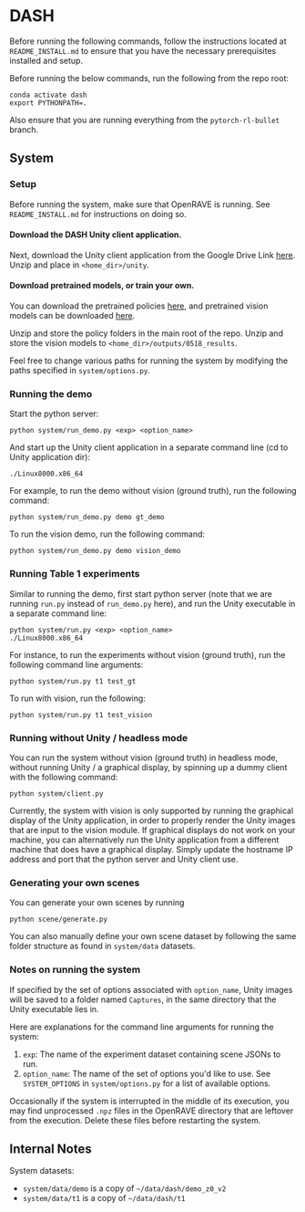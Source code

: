 # DASH

Before running the following commands, follow the instructions located at 
`README_INSTALL.md` to ensure that you have the necessary prerequisites installed and 
setup.

Before running the below commands, run the following from the repo root:
```
conda activate dash
export PYTHONPATH=.
```

Also ensure that you are running everything from the `pytorch-rl-bullet` branch.

## System

### Setup

Before running the system, make sure that OpenRAVE is running. See `README_INSTALL.md` for
instructions on doing so.

#### Download the DASH Unity client application.

Next, download the Unity client application from the Google Drive Link
[here](https://drive.google.com/open?id=1kTZubGbp-q_axyPG980J2uTggsYKITXT).
Unzip and place in `<home_dir>/unity`.

#### Download pretrained models, or train your own.

You can download the pretrained policies [here](https://drive.google.com/open?id=1XNy0GPO1U78VWjUY6Gl18yLNROcA12HQ), and pretrained vision models can be downloaded
[here](https://drive.google.com/open?id=1Jcta_Ye5wG8l1traU4e414lHKOtjtssW).

Unzip and store the policy folders in the main root of the repo. Unzip and store the
vision models to `<home_dir>/outputs/0518_results`.

Feel free to change various paths for running the system by modifying the paths 
specified in `system/options.py`.

### Running the demo

Start the python server:
```
python system/run_demo.py <exp> <option_name>
```
And start up the Unity client application in a separate command
line (cd to Unity application dir):
```
./Linux8000.x86_64
```

For example, to run the demo without vision (ground truth), run the following command:
```
python system/run_demo.py demo gt_demo
```

To run the vision demo, run the following command:
```
python system/run_demo.py demo vision_demo
```

### Running Table 1 experiments

Similar to running the demo, first start python server (note that we are running 
`run.py` instead of `run_demo.py` here), and run the Unity executable in a separate 
command line:
```
python system/run.py <exp> <option_name>
./Linux8000.x86_64
```

For instance, to run the experiments without vision (ground truth), run the following
command line arguments:
```
python system/run.py t1 test_gt
```

To run with vision, run the following:
```
python system/run.py t1 test_vision
```

### Running without Unity / headless mode

You can run the system without vision (ground truth) in headless mode, without running
Unity / a graphical display, by spinning up a dummy client with
the following command:
```
python system/client.py
```

Currently, the system with vision is only supported by running the graphical display of
the Unity application, in order to properly render the Unity images that are input to 
the vision module. If graphical displays do not work on your machine, you can 
alternatively run the Unity application from a different machine that does have a 
graphical display. Simply update the hostname IP address and port that the python server
and Unity client use.

### Generating your own scenes

You can generate your own scenes by running
```
python scene/generate.py
```

You can also manually define your own scene dataset by following the same folder 
structure as found in `system/data` datasets.

### Notes on running the system

If specified by the set of options associated with `option_name`, Unity images will be
saved to a folder named `Captures`, in the same directory that the Unity executable lies
in.

Here are explanations for the command line arguments for running the system:
1. `exp`: The name of the experiment dataset containing scene JSONs to run.
2. `option_name`: The name of the set of options you'd like to use. See `SYSTEM_OPTIONS`
 in `system/options.py` for a list of available options.

Occasionally if the system is interrupted in the middle of its execution, you may find
unprocessed `.npz` files in the OpenRAVE directory that are leftover from the execution.
Delete these files before restarting the system.

## Internal Notes

System datasets:
- `system/data/demo` is a copy of `~/data/dash/demo_z0_v2`
- `system/data/t1` is a copy of `~/data/dash/t1`
